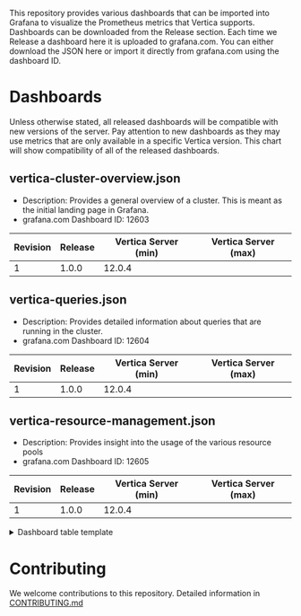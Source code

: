 This repository provides various dashboards that can be imported into Grafana to visualize the Prometheus metrics that Vertica supports. Dashboards can be downloaded from the Release section. Each time we Release a dashboard here it is uploaded to grafana.com. You can either download the JSON here or import it directly from grafana.com using the dashboard ID.

# Dashboards

Unless otherwise stated, all released dashboards will be compatible with new versions of the server. Pay attention to new dashboards as they may use metrics that are only available in a specific Vertica version. This chart will show compatibility of all of the released dashboards.

## vertica-cluster-overview.json
* Description: Provides a general overview of a cluster. This is meant as the initial landing page in Grafana.
* grafana.com Dashboard ID: 12603

| Revision | Release | Vertica Server (min) | Vertica Server (max) |
| --- | --- | --- | --- |
| 1 | 1.0.0 | 12.0.4 |

## vertica-queries.json
* Description: Provides detailed information about queries that are running in the cluster.
* grafana.com Dashboard ID: 12604

| Revision | Release | Vertica Server (min) | Vertica Server (max) |
| --- | --- | --- | --- |
| 1 | 1.0.0 | 12.0.4 |

## vertica-resource-management.json
* Description: Provides insight into the usage of the various resource pools
* grafana.com Dashboard ID: 12605

| Revision | Release | Vertica Server (min) | Vertica Server (max) |
| --- | --- | --- | --- |
| 1 | 1.0.0 | 12.0.4 |

<details><summary>Dashboard table template</summary>
## dashboard name
* Description: *provide a description of the dashboard*
* grafana.com Dashboard ID: *the ID of the dashboard in grafana.com*

| Revision | Release | Vertica Server (min) | Vertica Server (max) |
| --- | --- | --- | --- |
| *Revision of dashboard in grafana.com* | *GitHub release that provided this dashboard* | *Minimum Vertica server version needed* | *If dashboard doesn't work on latest Vertica, this is the final version where it works.* |
</details>

# Contributing

We welcome contributions to this repository. Detailed information in [CONTRIBUTING.md](CONTRIBUTING.md)
